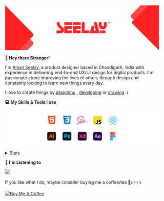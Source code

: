 [![banner](./images/seelay.svg)](https://www.seelay.in)

**👋 Hey there Stranger!**

I'm [Aman Seelay](https://www.seelay.in), a product designer based in Chandigarh, India with experience in delivering end-to-end UX/UI design for digital products. I'm passionate about improving the lives of others through design and constantly looking to learn new things every day.

I love to create things by [designing](https://www.seelay.in/#work) , [developing](https://www.seelay.in/#projects) or [drawing](https://art.seelay.in) :)

**💻 My Skills & Tools I use**

[![banner](./images/skills&tools.svg)](https://www.seelay.in/about)

<details>
  <summary>Stats</summary>

---

<!--START_SECTION:waka-->
![Profile Views](http://img.shields.io/badge/Profile%20Views-8-blue)

**🐱 My GitHub Data** 

> 📦 510.6 kB Used in GitHub's Storage 
 > 
> 🏆 290 Contributions in the Year 2023
 > 
> 💼 Opted to Hire
 > 
> 📜 1 Public Repository 
 > 
> 🔑 45 Private Repository 
 > 
**I'm a Night 🦉** 

```text
🌞 Morning                274 commits         █████░░░░░░░░░░░░░░░░░░░░   18.36 % 
🌆 Daytime                255 commits         ████░░░░░░░░░░░░░░░░░░░░░   17.09 % 
🌃 Evening                453 commits         ████████░░░░░░░░░░░░░░░░░   30.36 % 
🌙 Night                  510 commits         █████████░░░░░░░░░░░░░░░░   34.18 % 
```
📅 **I'm Most Productive on Sunday** 

```text
Monday                   188 commits         ███░░░░░░░░░░░░░░░░░░░░░░   12.60 % 
Tuesday                  273 commits         █████░░░░░░░░░░░░░░░░░░░░   18.30 % 
Wednesday                139 commits         ██░░░░░░░░░░░░░░░░░░░░░░░   09.32 % 
Thursday                 249 commits         ████░░░░░░░░░░░░░░░░░░░░░   16.69 % 
Friday                   169 commits         ███░░░░░░░░░░░░░░░░░░░░░░   11.33 % 
Saturday                 200 commits         ███░░░░░░░░░░░░░░░░░░░░░░   13.40 % 
Sunday                   274 commits         █████░░░░░░░░░░░░░░░░░░░░   18.36 % 
```


📊 **This Week I Spent My Time On** 

```text
🕑︎ Time Zone: Asia/Kolkata

💬 Programming Languages: 
JavaScript               2 hrs 42 mins       █████████████████░░░░░░░░   66.47 % 
Other                    42 mins             ████░░░░░░░░░░░░░░░░░░░░░   17.30 % 
TypeScript               35 mins             ████░░░░░░░░░░░░░░░░░░░░░   14.62 % 
Markdown                 1 min               ░░░░░░░░░░░░░░░░░░░░░░░░░   00.79 % 
JSON                     1 min               ░░░░░░░░░░░░░░░░░░░░░░░░░   00.64 % 

🔥 Editors: 
VS Code                  3 hrs 22 mins       █████████████████████░░░░   82.72 % 
Edge                     42 mins             ████░░░░░░░░░░░░░░░░░░░░░   17.28 % 

💻 Operating System: 
Windows                  4 hrs 5 mins        █████████████████████████   100.00 % 
```

**I Mostly Code in JavaScript** 

```text
JavaScript               32 repos            █████████████████░░░░░░░░   68.09 % 
TypeScript               12 repos            ██████░░░░░░░░░░░░░░░░░░░   25.53 % 
Java                     3 repos             ██░░░░░░░░░░░░░░░░░░░░░░░   06.38 % 
```




 Last Updated on 31/07/2023 06:38:36 UTC
<!--END_SECTION:waka-->

---

 </details>

**🎵 I'm Listening to**

<object data="https://now-play.vercel.app/api/generate?uid=7a17a86e-d6b7-43b5-8d9c-1d6dae42a779" >

  <img src="https://now-play.vercel.app/api/generate?uid=7a17a86e-d6b7-43b5-8d9c-1d6dae42a779" />

</object>

If you like what I do, maybe consider buying me a coffee/tea 🥺👉👈

<a href="https://www.buymeacoffee.com/seelay" target="_blank"><img src="https://cdn.buymeacoffee.com/buttons/v2/default-red.png" alt="Buy Me A Coffee" width="150" ></a>
